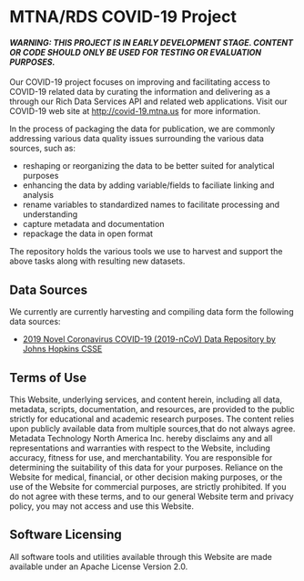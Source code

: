 # MTNA/RDS COVID-19 Project

#### _WARNING: THIS PROJECT IS IN EARLY DEVELOPMENT STAGE. CONTENT OR CODE SHOULD ONLY BE USED FOR TESTING OR EVALUATION PURPOSES._

Our COVID-19 project focuses on improving and facilitating access to COVID-19 related data by curating the information and delivering as a through our Rich Data Services API and related web applications. Visit our COVID-19 web site at http://covid-19.mtna.us for more information.

In the process of packaging the data for publication, we are commonly addressing various data quality issues surrounding the various data sources, such as:

- reshaping or reorganizing the data to be better suited for analytical purposes
- enhancing the data by adding variable/fields to faciliate linking and analysis
- rename variables to standardized names to facilitate processing and understanding
- capture metadata and documentation
- repackage the data in open format

The repository holds the various tools we use to harvest and support the above tasks along with resulting new datasets.

## Data Sources

We currently are currently harvesting and compiling data form the following data sources:

- [2019 Novel Coronavirus COVID-19 (2019-nCoV) Data Repository by Johns Hopkins CSSE](data/us/jhu-ccse/README.md)

## Terms of Use

This Website, underlying services, and content herein, including all data, metadata, scripts, documentation, and resources, are provided to the public strictly for educational and academic research purposes. The content relies upon publicly available data from multiple sources,that do not always agree. Metadata Technology North America Inc. hereby disclaims any and all representations and warranties with respect to the Website, including accuracy, fitness for use, and merchantability. You are responsible for determining the suitability of this data for your purposes. Reliance on the Website for medical, financial, or other decision making purposes, or the use of the Website for commercial purposes, are strictly prohibited. If you do not agree with these terms, and to our general Website term and privacy policy, you may not access and use this Website.

## Software Licensing

All software tools and utilities available through this Website are made available under an Apache License Version 2.0.
